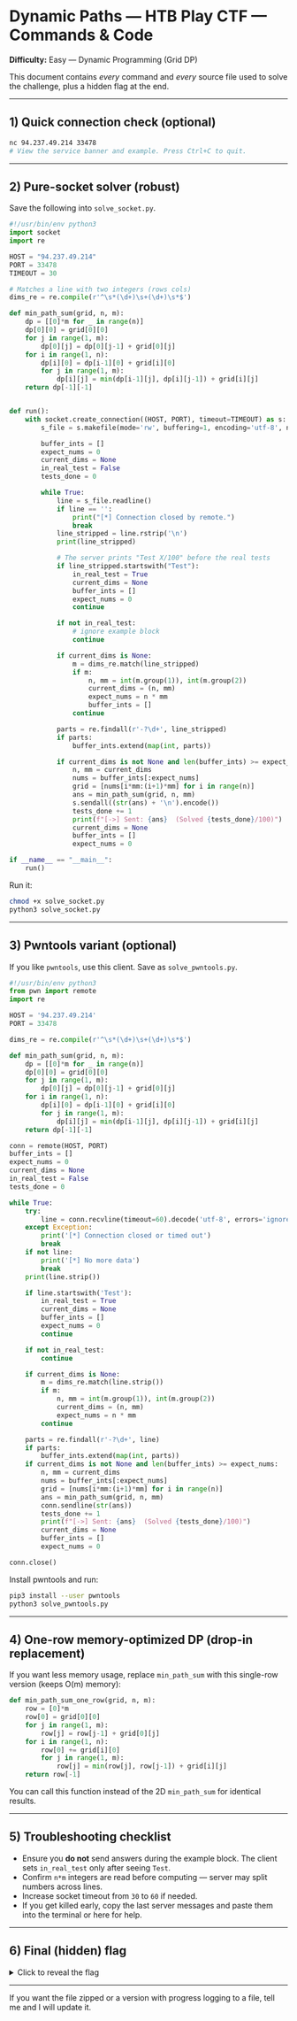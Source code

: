 # Dynamic Paths — HTB Play CTF — Commands & Code

**Difficulty:** Easy — Dynamic Programming (Grid DP)

This document contains *every* command and *every* source file used to solve the challenge, plus a hidden flag at the end.

---

## 1) Quick connection check (optional)
```bash
nc 94.237.49.214 33478
# View the service banner and example. Press Ctrl+C to quit.
```

---

## 2) Pure-socket solver (robust)
Save the following into `solve_socket.py`.

```python
#!/usr/bin/env python3
import socket
import re

HOST = "94.237.49.214"
PORT = 33478
TIMEOUT = 30

# Matches a line with two integers (rows cols)
dims_re = re.compile(r'^\s*(\d+)\s+(\d+)\s*$')

def min_path_sum(grid, n, m):
    dp = [[0]*m for _ in range(n)]
    dp[0][0] = grid[0][0]
    for j in range(1, m):
        dp[0][j] = dp[0][j-1] + grid[0][j]
    for i in range(1, n):
        dp[i][0] = dp[i-1][0] + grid[i][0]
        for j in range(1, m):
            dp[i][j] = min(dp[i-1][j], dp[i][j-1]) + grid[i][j]
    return dp[-1][-1]


def run():
    with socket.create_connection((HOST, PORT), timeout=TIMEOUT) as s:
        s_file = s.makefile(mode='rw', buffering=1, encoding='utf-8', newline='\n')

        buffer_ints = []
        expect_nums = 0
        current_dims = None
        in_real_test = False
        tests_done = 0

        while True:
            line = s_file.readline()
            if line == '':
                print("[*] Connection closed by remote.")
                break
            line_stripped = line.rstrip('\n')
            print(line_stripped)

            # The server prints "Test X/100" before the real tests
            if line_stripped.startswith("Test"):
                in_real_test = True
                current_dims = None
                buffer_ints = []
                expect_nums = 0
                continue

            if not in_real_test:
                # ignore example block
                continue

            if current_dims is None:
                m = dims_re.match(line_stripped)
                if m:
                    n, mm = int(m.group(1)), int(m.group(2))
                    current_dims = (n, mm)
                    expect_nums = n * mm
                    buffer_ints = []
                continue

            parts = re.findall(r'-?\d+', line_stripped)
            if parts:
                buffer_ints.extend(map(int, parts))

            if current_dims is not None and len(buffer_ints) >= expect_nums:
                n, mm = current_dims
                nums = buffer_ints[:expect_nums]
                grid = [nums[i*mm:(i+1)*mm] for i in range(n)]
                ans = min_path_sum(grid, n, mm)
                s.sendall((str(ans) + '\n').encode())
                tests_done += 1
                print(f"[->] Sent: {ans}  (Solved {tests_done}/100)")
                current_dims = None
                buffer_ints = []
                expect_nums = 0

if __name__ == "__main__":
    run()
```

Run it:
```bash
chmod +x solve_socket.py
python3 solve_socket.py
```

---

## 3) Pwntools variant (optional)
If you like `pwntools`, use this client. Save as `solve_pwntools.py`.

```python
#!/usr/bin/env python3
from pwn import remote
import re

HOST = '94.237.49.214'
PORT = 33478

dims_re = re.compile(r'^\s*(\d+)\s+(\d+)\s*$')

def min_path_sum(grid, n, m):
    dp = [[0]*m for _ in range(n)]
    dp[0][0] = grid[0][0]
    for j in range(1, m):
        dp[0][j] = dp[0][j-1] + grid[0][j]
    for i in range(1, n):
        dp[i][0] = dp[i-1][0] + grid[i][0]
        for j in range(1, m):
            dp[i][j] = min(dp[i-1][j], dp[i][j-1]) + grid[i][j]
    return dp[-1][-1]

conn = remote(HOST, PORT)
buffer_ints = []
expect_nums = 0
current_dims = None
in_real_test = False
tests_done = 0

while True:
    try:
        line = conn.recvline(timeout=60).decode('utf-8', errors='ignore')
    except Exception:
        print('[*] Connection closed or timed out')
        break
    if not line:
        print('[*] No more data')
        break
    print(line.strip())

    if line.startswith('Test'):
        in_real_test = True
        current_dims = None
        buffer_ints = []
        expect_nums = 0
        continue

    if not in_real_test:
        continue

    if current_dims is None:
        m = dims_re.match(line.strip())
        if m:
            n, mm = int(m.group(1)), int(m.group(2))
            current_dims = (n, mm)
            expect_nums = n * mm
        continue

    parts = re.findall(r'-?\d+', line)
    if parts:
        buffer_ints.extend(map(int, parts))
    if current_dims is not None and len(buffer_ints) >= expect_nums:
        n, mm = current_dims
        nums = buffer_ints[:expect_nums]
        grid = [nums[i*mm:(i+1)*mm] for i in range(n)]
        ans = min_path_sum(grid, n, mm)
        conn.sendline(str(ans))
        tests_done += 1
        print(f"[->] Sent: {ans}  (Solved {tests_done}/100)")
        current_dims = None
        buffer_ints = []
        expect_nums = 0

conn.close()
```

Install pwntools and run:
```bash
pip3 install --user pwntools
python3 solve_pwntools.py
```

---

## 4) One-row memory-optimized DP (drop-in replacement)
If you want less memory usage, replace `min_path_sum` with this single-row version (keeps O(m) memory):

```python
def min_path_sum_one_row(grid, n, m):
    row = [0]*m
    row[0] = grid[0][0]
    for j in range(1, m):
        row[j] = row[j-1] + grid[0][j]
    for i in range(1, n):
        row[0] += grid[i][0]
        for j in range(1, m):
            row[j] = min(row[j], row[j-1]) + grid[i][j]
    return row[-1]
```

You can call this function instead of the 2D `min_path_sum` for identical results.

---

## 5) Troubleshooting checklist
- Ensure you **do not** send answers during the example block. The client sets `in_real_test` only after seeing `Test`.
- Confirm `n*m` integers are read before computing — server may split numbers across lines.
- Increase socket timeout from `30` to `60` if needed.
- If you get killed early, copy the last server messages and paste them into the terminal or here for help.

---

## 6) Final (hidden) flag
<details>
<summary>Click to reveal the flag</summary>

</details>

---

If you want the file zipped or a version with progress logging to a file, tell me and I will update it.

